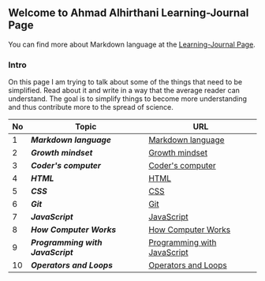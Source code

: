 
## Welcome to Ahmad Alhirthani Learning-Journal Page
You can find more about Markdown language at the [Learning-Journal Page](https://ahmadhirthani.github.io/learning-journal/).

### Intro
On this page I am trying to talk about some of the things that need to be simplified. Read about it and write in a way that the average reader can understand. The goal is to simplify things to become more understanding and thus contribute more to the spread of science.


**No** | **Topic** | **URL**
--- | --- | ---
1 | *__Markdown language__* | [Markdown language](https://ahmadhirthani.github.io/learning-journal/markdown)
2 | *__Growth mindset__* | [Growth mindset](https://ahmadhirthani.github.io/learning-journal/growth_mindset)
3 | *__Coder's computer__* | [Coder's computer](https://ahmadhirthani.github.io/learning-journal/coders_computer)
4 | *__HTML__* | [HTML](https://ahmadhirthani.github.io/learning-journal/html)
5 | *__CSS__* | [CSS](https://ahmadhirthani.github.io/learning-journal/css)
6 | *__Git__* | [Git](https://ahmadhirthani.github.io/learning-journal/git)
7 | *__JavaScript__* | [JavaScript](https://ahmadhirthani.github.io/learning-journal/javascript)
8 | *__How Computer Works__* | [How Computer Works](https://ahmadhirthani.github.io/learning-journal/howComputerWrorks)
9 | *__Programming with JavaScript__* | [Programming with JavaScript](https://ahmadhirthani.github.io/learning-journal/jsprogramming)
10 | *__Operators and Loops__* | [Operators and Loops](https://ahmadhirthani.github.io/learning-journal/operatorsAndLoops)





